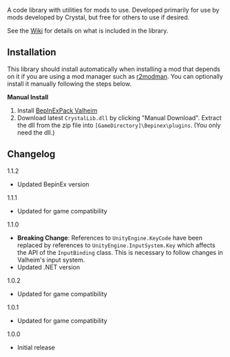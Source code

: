 A code library with utilities for mods to use. Developed primarily for use by mods developed by Crystal, but free for others to use if desired.

See the [Wiki](https://valheim.thunderstore.io/package/Crystal/CrystalLib/wiki) for details on what is included in the library.

## Installation
This library should install automatically when installing a mod that depends on it if you are using a mod manager such as [r2modman](https://thunderstore.io/package/ebkr/r2modman/). You can optionally install it manually following the steps below.

**Manual Install**

1. Install [BepInExPack Valheim](https://valheim.thunderstore.io/package/denikson/BepInExPack_Valheim/)
2. Download latest ``CrystalLib.dll`` by clicking "Manual Download". Extract the dll from the zip file into ``[GameDirectory]\Bepinex\plugins``. (You only need the dll.)

## Changelog

1.1.2

* Updated BepinEx version

1.1.1

* Updated for game compatibility

1.1.0

* **Breaking Change**: References to `UnityEngine.KeyCode` have been replaced by references to `UnityEngine.InputSystem.Key` which affects the API of the `InputBinding` class. This is necessary to follow changes in Valheim's input system.
* Updated .NET version

1.0.2

* Updated for game compatibility

1.0.1

* Updated for game compatibility

1.0.0

* Initial release
